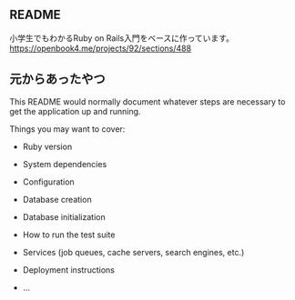 ## README
小学生でもわかるRuby on Rails入門をベースに作っています。<br>
https://openbook4.me/projects/92/sections/488 <br>



## 元からあったやつ

This README would normally document whatever steps are necessary to get the
application up and running.

Things you may want to cover:

* Ruby version

* System dependencies

* Configuration

* Database creation

* Database initialization

* How to run the test suite

* Services (job queues, cache servers, search engines, etc.)

* Deployment instructions

* ...

